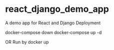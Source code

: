 # react_django_demo_app
A demo app for React and Django Deployment

docker-compose down
docker-compose up -d

OR Run by docker up
